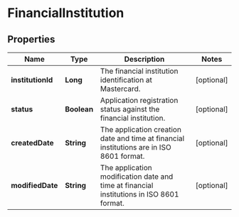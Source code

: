 

# FinancialInstitution


## Properties

| Name | Type | Description | Notes |
|------------ | ------------- | ------------- | -------------|
|**institutionId** | **Long** | The financial institution identification at Mastercard. |  [optional] |
|**status** | **Boolean** | Application registration status against the financial institution. |  [optional] |
|**createdDate** | **String** | The application creation date and time at financial institutions are in ISO 8601 format. |  [optional] |
|**modifiedDate** | **String** | The application modification date and time at financial institutions in ISO 8601 format. |  [optional] |



